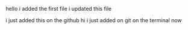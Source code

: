 hello i added the first file
i updated this file

i just added this on the github
hi i just added on git on the terminal now
